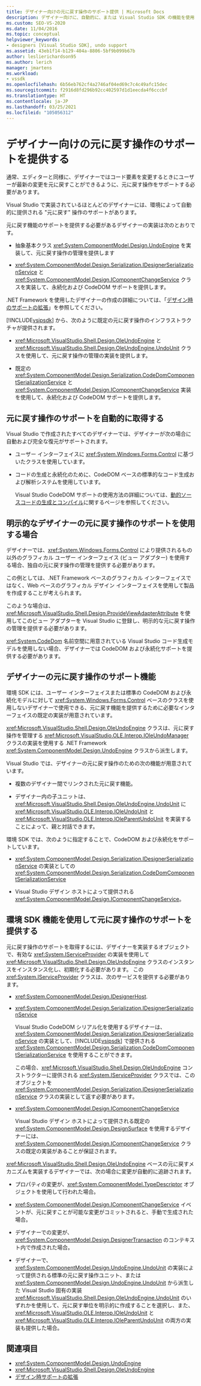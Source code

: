 ```yaml
---
title: デザイナー向けの元に戻す操作のサポート提供 | Microsoft Docs
description: デザイナー向けに、自動的に、または Visual Studio SDK の機能を使用して、元に戻す操作のサポートを提供する方法について説明します。
ms.custom: SEO-VS-2020
ms.date: 11/04/2016
ms.topic: conceptual
helpviewer_keywords:
- designers [Visual Studio SDK], undo support
ms.assetid: 43eb1f14-b129-404a-8806-5bf9b099b67b
author: leslierichardson95
ms.author: lerich
manager: jmartens
ms.workload:
- vssdk
ms.openlocfilehash: 6b56eb762cf4a2746af04ed69c7c4c49afc15dec
ms.sourcegitcommit: f2916d8fd296b92cc402597d1d1eecda4f6cccbf
ms.translationtype: HT
ms.contentlocale: ja-JP
ms.lasthandoff: 03/25/2021
ms.locfileid: "105056312"
---
```

# <a name="supply-undo-support-to-designers"></a>デザイナー向けの元に戻す操作のサポートを提供する

通常、エディターと同様に、デザイナーではコード要素を変更するときにユーザーが最新の変更を元に戻すことができるように、元に戻す操作をサポートする必要があります。

Visual Studio で実装されているほとんどのデザイナーには、環境によって自動的に提供される "元に戻す" 操作のサポートがあります。

元に戻す機能のサポートを提供する必要があるデザイナーの実装は次のとおりです。

- 抽象基本クラス <xref:System.ComponentModel.Design.UndoEngine> を実装して、元に戻す操作の管理を提供します

- <xref:System.ComponentModel.Design.Serialization.IDesignerSerializationService> と <xref:System.ComponentModel.Design.IComponentChangeService> クラスを実装して、永続化および CodeDOM サポートを提供します。

.NET Framework を使用したデザイナーの作成の詳細については、「[デザイン時のサポートの拡張](/previous-versions/37899azc(v=vs.140))」を参照してください。

[!INCLUDE[vsipsdk](../extensibility/includes/vsipsdk_md.md)] から、次のように既定の元に戻す操作のインフラストラクチャが提供されます。

- <xref:Microsoft.VisualStudio.Shell.Design.OleUndoEngine> と <xref:Microsoft.VisualStudio.Shell.Design.OleUndoEngine.UndoUnit> クラスを使用して、元に戻す操作の管理の実装を提供します。

- 既定の <xref:System.ComponentModel.Design.Serialization.CodeDomComponentSerializationService> と <xref:System.ComponentModel.Design.IComponentChangeService> 実装を使用して、永続化および CodeDOM サポートを提供します。

## <a name="obtain-undo-support-automatically"></a>元に戻す操作のサポートを自動的に取得する

Visual Studio で作成されたすべてのデザイナーでは、デザイナーが次の場合に自動および完全な復元がサポートされます。

- ユーザー インターフェイスに <xref:System.Windows.Forms.Control> に基づいたクラスを使用しています。

- コードの生成と永続化のために、CodeDOM ベースの標準的なコード生成および解析システムを使用しています。

   Visual Studio CodeDOM サポートの使用方法の詳細については、[動的ソースコードの生成とコンパイル](/dotnet/framework/reflection-and-codedom/dynamic-source-code-generation-and-compilation)に関するページを参照してください。

## <a name="when-to-use-explicit-designer-undo-support"></a>明示的なデザイナーの元に戻す操作のサポートを使用する場合
 デザイナーでは、<xref:System.Windows.Forms.Control> により提供されるもの以外のグラフィカル ユーザー インターフェイス (ビュー アダプター) を使用する場合、独自の元に戻す操作の管理を提供する必要があります。

 この例としては、.NET Framework ベースのグラフィカル インターフェイスではなく、Web ベースのグラフィカル デザイン インターフェイスを使用して製品を作成することが考えられます。

 このような場合は、<xref:Microsoft.VisualStudio.Shell.Design.ProvideViewAdapterAttribute> を使用してこのビュー アダプターを Visual Studio に登録し、明示的な元に戻す操作の管理を提供する必要があります。

 <xref:System.CodeDom> 名前空間に用意されている Visual Studio コード生成モデルを使用しない場合、デザイナーでは CodeDOM および永続化サポートを提供する必要があります。

## <a name="undo-support-features-of-the-designer"></a>デザイナーの元に戻す操作のサポート機能
 環境 SDK には、ユーザー インターフェイスまたは標準の CodeDOM および永続化モデルに対して <xref:System.Windows.Forms.Control> ベースのクラスを使用しないデザイナーで使用できる、元に戻す機能を提供するために必要なインターフェイスの既定の実装が用意されています。

 <xref:Microsoft.VisualStudio.Shell.Design.OleUndoEngine> クラスは、元に戻す操作を管理する <xref:Microsoft.VisualStudio.OLE.Interop.IOleUndoManager> クラスの実装を使用する .NET Framework <xref:System.ComponentModel.Design.UndoEngine> クラスから派生します。

 Visual Studio では、デザイナーの元に戻す操作のための次の機能が用意されています。

- 複数のデザイナー間でリンクされた元に戻す機能。

- デザイナー内の子ユニットは、<xref:Microsoft.VisualStudio.Shell.Design.OleUndoEngine.UndoUnit> に <xref:Microsoft.VisualStudio.OLE.Interop.IOleUndoUnit> と <xref:Microsoft.VisualStudio.OLE.Interop.IOleParentUndoUnit> を実装することによって、親と対話できます。

環境 SDK では、次のように指定することで、CodeDOM および永続化をサポートしています。

- <xref:System.ComponentModel.Design.Serialization.IDesignerSerializationService> の実装としての <xref:System.ComponentModel.Design.Serialization.CodeDomComponentSerializationService>

- Visual Studio デザイン ホストによって提供される <xref:System.ComponentModel.Design.IComponentChangeService>。

## <a name="use-the-environment-sdk-features-to-supply-undo-support"></a>環境 SDK 機能を使用して元に戻す操作のサポートを提供する

元に戻す操作のサポートを取得するには、デザイナーを実装するオブジェクトで、有効な <xref:System.IServiceProvider> の実装を使用して <xref:Microsoft.VisualStudio.Shell.Design.OleUndoEngine> クラスのインスタンスをインスタンス化し、初期化する必要があります。 この <xref:System.IServiceProvider> クラスは、次のサービスを提供する必要があります。

- <xref:System.ComponentModel.Design.IDesignerHost>.

- <xref:System.ComponentModel.Design.Serialization.IDesignerSerializationService>

   Visual Studio CodeDOM シリアル化を使用するデザイナーは、<xref:System.ComponentModel.Design.Serialization.IDesignerSerializationService> の実装として、[!INCLUDE[vsipsdk](../extensibility/includes/vsipsdk_md.md)] で提供される <xref:System.ComponentModel.Design.Serialization.CodeDomComponentSerializationService> を使用することができます。

   この場合、<xref:Microsoft.VisualStudio.Shell.Design.OleUndoEngine> コンストラクターに提供される <xref:System.IServiceProvider> クラスでは、このオブジェクトを <xref:System.ComponentModel.Design.Serialization.IDesignerSerializationService> クラスの実装として返す必要があります。

- <xref:System.ComponentModel.Design.IComponentChangeService>

   Visual Studio デザイン ホストによって提供される既定の <xref:System.ComponentModel.Design.DesignSurface> を使用するデザイナーには、<xref:System.ComponentModel.Design.IComponentChangeService> クラスの既定の実装があることが保証されます。

<xref:Microsoft.VisualStudio.Shell.Design.OleUndoEngine> ベースの元に戻すメカニズムを実装するデザイナーでは、次の場合に変更が自動的に追跡されます。

- プロパティの変更が、<xref:System.ComponentModel.TypeDescriptor> オブジェクトを使用して行われた場合。

- <xref:System.ComponentModel.Design.IComponentChangeService> イベントが、元に戻すことが可能な変更がコミットされると、手動で生成された場合。

- デザイナーでの変更が、<xref:System.ComponentModel.Design.DesignerTransaction> のコンテキスト内で作成された場合。

- デザイナーで、<xref:System.ComponentModel.Design.UndoEngine.UndoUnit> の実装によって提供される標準の元に戻す操作ユニット、または <xref:System.ComponentModel.Design.UndoEngine.UndoUnit> から派生した Visual Studio 固有の実装 <xref:Microsoft.VisualStudio.Shell.Design.OleUndoEngine.UndoUnit> のいずれかを使用して、元に戻す単位を明示的に作成することを選択し、また、<xref:Microsoft.VisualStudio.OLE.Interop.IOleUndoUnit> と <xref:Microsoft.VisualStudio.OLE.Interop.IOleParentUndoUnit> の両方の実装も提供した場合。

## <a name="see-also"></a>関連項目

- <xref:System.ComponentModel.Design.UndoEngine>
- <xref:Microsoft.VisualStudio.Shell.Design.OleUndoEngine>
- [デザイン時サポートの拡張](/previous-versions/37899azc(v=vs.140))
